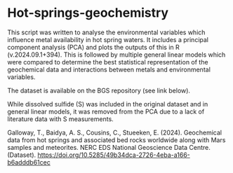 # Hot-springs-geochemistry

This script was written to analyse the environmental variables which influence metal availability in hot spring waters. It includes a principal component analysis (PCA) and plots the outputs of this in R (v.2024.09.1+394). This is followed by multiple general linear models which were compared to determine the best statistical representation of the geochemical data and interactions between metals and environmental variables.

The dataset is available on the BGS repository (see link below).

While dissolved sulfide (S) was included in the original dataset and in general linear models, it was removed from the PCA due to a lack of literature data with S measurements. 

Galloway, T., Baidya, A. S., Cousins, C., Stueeken, E. (2024). Geochemical data from hot springs and associated bed rocks worldwide along with Mars samples and meteorites. NERC EDS National Geoscience Data Centre. (Dataset). https://doi.org/10.5285/49b34dca-2726-4eba-a166-b6adddb61cec
